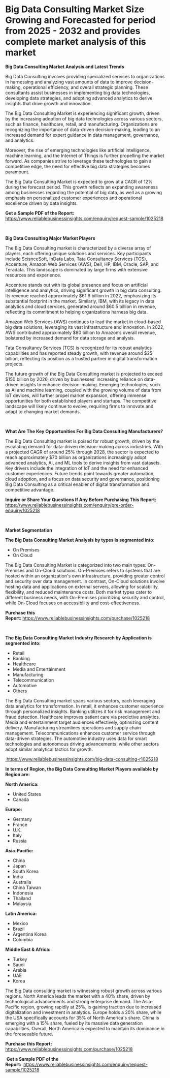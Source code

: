 <p><h1>Big Data Consulting Market Size Growing and Forecasted for period from 2025 - 2032 and provides complete market analysis of this market</h1></p><p><strong>Big Data Consulting Market Analysis and Latest Trends</strong></p>
<p><p>Big Data Consulting involves providing specialized services to organizations in harnessing and analyzing vast amounts of data to improve decision-making, operational efficiency, and overall strategic planning. These consultants assist businesses in implementing big data technologies, developing data strategies, and adopting advanced analytics to derive insights that drive growth and innovation.</p><p>The Big Data Consulting Market is experiencing significant growth, driven by the increasing adoption of big data technologies across various sectors, such as finance, healthcare, retail, and manufacturing. Organizations are recognizing the importance of data-driven decision-making, leading to an increased demand for expert guidance in data management, governance, and analytics.</p><p>Moreover, the rise of emerging technologies like artificial intelligence, machine learning, and the Internet of Things is further propelling the market forward. As companies strive to leverage these technologies to gain a competitive edge, the need for effective big data strategies becomes paramount.</p><p>The Big Data Consulting Market is expected to grow at a CAGR of 12% during the forecast period. This growth reflects an expanding awareness among businesses regarding the potential of big data, as well as a growing emphasis on personalized customer experiences and operational excellence driven by data insights.</p></p>
<p><strong>Get a Sample PDF of the Report:&nbsp;</strong> <a href="https://www.reliablebusinessinsights.com/enquiry/request-sample/1025218?utm_campaign=2800&utm_medium=2&utm_source=Github&utm_content=ia&utm_term=16042025&utm_id=big-data-consulting">https://www.reliablebusinessinsights.com/enquiry/request-sample/1025218</a></p>
<p>&nbsp;</p>
<p><strong>Big Data Consulting Major Market Players</strong></p>
<p><p>The Big Data Consulting market is characterized by a diverse array of players, each offering unique solutions and services. Key participants include ScisnceSoft, InData Labs, Tata Consultancy Services (TCS), Accenture, Amazon Web Services (AWS), Dell, HP, IBM, Oracle, SAP, and Teradata. This landscape is dominated by large firms with extensive resources and experience.</p><p>Accenture stands out with its global presence and focus on artificial intelligence and analytics, driving significant growth in big data consulting. Its revenue reached approximately $61.6 billion in 2022, emphasizing its substantial footprint in the market. Similarly, IBM, with its legacy in data analytics and cloud services, generated around $60.5 billion in revenue, reflecting its commitment to helping organizations harness big data.</p><p>Amazon Web Services (AWS) continues to lead the market in cloud-based big data solutions, leveraging its vast infrastructure and innovation. In 2022, AWS contributed approximately $80 billion to Amazon’s overall revenue, bolstered by increased demand for data storage and analysis.</p><p>Tata Consultancy Services (TCS) is recognized for its robust analytics capabilities and has reported steady growth, with revenue around $25 billion, reflecting its position as a trusted partner in digital transformation projects.</p><p>The future growth of the Big Data Consulting market is projected to exceed $150 billion by 2026, driven by businesses’ increasing reliance on data-driven insights to enhance decision-making. Emerging technologies, such as AI and machine learning, coupled with the growing volume of data from IoT devices, will further propel market expansion, offering immense opportunities for both established players and startups. The competitive landscape will likely continue to evolve, requiring firms to innovate and adapt to changing market demands.</p></p>
<p>&nbsp;</p>
<p><strong>What Are The Key Opportunities For Big Data Consulting Manufacturers?</strong></p>
<p><p>The Big Data Consulting market is poised for robust growth, driven by the escalating demand for data-driven decision-making across industries. With a projected CAGR of around 25% through 2028, the sector is expected to reach approximately $70 billion as organizations increasingly adopt advanced analytics, AI, and ML tools to derive insights from vast datasets. Key drivers include the integration of IoT and the need for enhanced customer experiences. Future trends point towards greater automation, cloud adoption, and a focus on data security and governance, positioning Big Data Consulting as a critical enabler of digital transformation and competitive advantage.</p></p>
<p><strong>Inquire or Share Your Questions If Any Before Purchasing This Report:</strong> <a href="https://www.reliablebusinessinsights.com/enquiry/pre-order-enquiry/1025218?utm_campaign=2800&utm_medium=2&utm_source=Github&utm_content=ia&utm_term=16042025&utm_id=big-data-consulting">https://www.reliablebusinessinsights.com/enquiry/pre-order-enquiry/1025218</a></p>
<p>&nbsp;</p>
<p><strong>Market Segmentation</strong></p>
<p><strong>The Big Data Consulting Market Analysis by types is segmented into:</strong></p>
<p><ul><li>On Premises</li><li>On Cloud</li></ul></p>
<p><p>The Big Data Consulting Market is categorized into two main types: On-Premises and On-Cloud solutions. On-Premises refers to systems that are hosted within an organization's own infrastructure, providing greater control and security over data management. In contrast, On-Cloud solutions involve hosting data and applications on external servers, allowing for scalability, flexibility, and reduced maintenance costs. Both market types cater to different business needs, with On-Premises prioritizing security and control, while On-Cloud focuses on accessibility and cost-effectiveness.</p></p>
<p><strong>Purchase this Report:&nbsp;</strong><a href="https://www.reliablebusinessinsights.com/purchase/1025218?utm_campaign=2800&utm_medium=2&utm_source=Github&utm_content=ia&utm_term=16042025&utm_id=big-data-consulting">https://www.reliablebusinessinsights.com/purchase/1025218</a></p>
<p>&nbsp;</p>
<p><strong>The Big Data Consulting Market Industry Research by Application is segmented into:</strong></p>
<p><ul><li>Retail</li><li>Banking</li><li>Healthcare</li><li>Media and Entertainment</li><li>Manufacturing</li><li>Telecommunication</li><li>Automotive</li><li>Others</li></ul></p>
<p><p>The Big Data Consulting market spans various sectors, each leveraging data analytics for transformation. In retail, it enhances customer experience through personalized insights. Banking utilizes it for risk management and fraud detection. Healthcare improves patient care via predictive analytics. Media and entertainment target audiences effectively, optimizing content delivery. Manufacturing streamlines operations and supply chain management. Telecommunications enhances customer service through data-driven strategies. The automotive industry uses data for smart technologies and autonomous driving advancements, while other sectors adopt similar analytical tactics for growth.</p></p>
<p><a href="https://www.reliablebusinessinsights.com/big-data-consulting-r1025218?utm_campaign=2800&utm_medium=2&utm_source=Github&utm_content=ia&utm_term=16042025&utm_id=big-data-consulting">&nbsp;https://www.reliablebusinessinsights.com/big-data-consulting-r1025218</a></p>
<p><strong>In terms of Region, the Big Data Consulting Market Players available by Region are:</strong></p>
<p>
    <p> <strong> North America: </strong>
        <ul>
            <li>United States</li>
            <li>Canada</li>
        </ul>
        </p> 
    <p> <strong> Europe: </strong>
        <ul>
            <li>Germany</li>
            <li>France</li>
            <li>U.K.</li>
            <li>Italy</li>
            <li>Russia</li>
        </ul>
        </p> 
    <p> <strong> Asia-Pacific: </strong>
        <ul>
            <li>China</li>
            <li>Japan</li>
            <li>South Korea</li>
            <li>India</li>
            <li>Australia</li>
            <li>China Taiwan</li>
            <li>Indonesia</li>
            <li>Thailand</li>
            <li>Malaysia</li>
        </ul>
        </p> 
    <p> <strong> Latin America: </strong>
        <ul>
            <li>Mexico</li>
            <li>Brazil</li>
            <li>Argentina Korea</li>
            <li>Colombia</li>
        </ul>
        </p> 
    <p> <strong> Middle East & Africa: </strong>
        <ul>
            <li>Turkey</li>
            <li>Saudi</li>
            <li>Arabia</li>
            <li>UAE</li>
            <li>Korea</li>
        </ul>
    </p>
    </p>
<p><p>The Big Data consulting market is witnessing robust growth across various regions. North America leads the market with a 40% share, driven by technological advancements and strong enterprise demand. The Asia-Pacific region, growing rapidly at 25%, is gaining traction due to increased digitalization and investment in analytics. Europe holds a 20% share, while the USA specifically accounts for 35% of North America's share. China is emerging with a 15% share, fueled by its massive data generation capabilities. Overall, North America is expected to maintain its dominance in the foreseeable future.</p></p>
<p><strong>Purchase this Report: </strong><a href="https://www.reliablebusinessinsights.com/purchase/1025218?utm_campaign=2800&utm_medium=2&utm_source=Github&utm_content=ia&utm_term=16042025&utm_id=big-data-consulting">https://www.reliablebusinessinsights.com/purchase/1025218</a></p>
<p>&nbsp;<strong>Get a Sample PDF of the Report:&nbsp;&nbsp;</strong><a href="https://www.reliablebusinessinsights.com/enquiry/request-sample/1025218?utm_campaign=2800&utm_medium=2&utm_source=Github&utm_content=ia&utm_term=16042025&utm_id=big-data-consulting">https://www.reliablebusinessinsights.com/enquiry/request-sample/1025218</a></p>
<p><strong></strong></p>
<p><p></p><p></p><p></p></p>